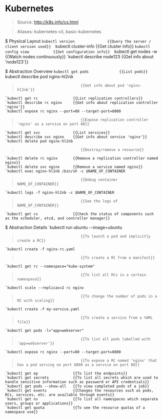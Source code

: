 # Kubernetes

> Source: http://k8s.info/cs.html

> Aliases: kubernetes-cli, basic-kubernetes

$ Physical Layout
    `kubectl version               {{Query the server / client version used}} 
    `kubectl cluster-info          {{Get cluster info}} 
    `kubectl config view           {{Get configuration info}} 
    `kubectl get nodes -w          {{Watch nodes continuously}} 
    `kubectl describe node123      {{Get info about 'node123'}} 

$ Abstraction Overview
    `kubectl get pods              {{List pods}} 
    `kubectl describe pod nginx-hl2nb
>                                  {{Get info about pod 'nginx-hl2nb'}} 
    `kubectl get rc                {{List replication controllers}} 
    `kubectl describe rc nginx     {{Get info about replication controller 'nginx'}} 
    `kubectl expose rc nginx --port=80 --target-port=8000
>                                  {{Expose replication controller 'nginx' as a service on port 80}} 
    `kubectl get svc               {{List services}} 
    `kubectl describe svc nginx    {{Get info about service 'nginx'}} 
    `kubectl delete pod nginx-hl2nb
>                                  {{Destroy/remove a resource}} 
    `kubectl delete rc nginx       {{Remove a replication controller named nginx}} 
    `kubectl delete svc nginx      {{Remove a service named nginx}} 
    `kubectl exec nginx-hl2nb /bin/sh -c $NAME_OF_CONTAINER
>                                  {{Debug container NAME_OF_CONTAINER}} 
    `kubectl logs -f nginx-hl2nb -c $NAME_OF_CONTAINER
>                                  {{See the logs of NAME_OF_CONTAINER}} 
    `kubectl get cs                {{Check the status of components such as the scheduler, etcd, and controller manager}} 

$ Abstraction Details
    `kubectl run ubuntu --image=ubuntu
>                                  {{To launch a pod and implicitly create a RC}} 
    `kubectl create -f nginx-rc.yaml
>                                  {{To create a RC from a manifest}} 
    `kubectl get rc --namespace="kube-system"
>                                  {{To list all RCs in a certain namespace}} 
    `kubectl scale --replicas=2 rc nginx
>                                  {{To change the number of pods in a RC with scaling}} 
    `kubectl create -f my-service.yaml
>                                  {{To create a service from a YAML file}} 
    `kubectl get pods -l="app=webserver"
>                                  {{To list all pods labelled with 'app=webserver'}} 
    `kubectl expose rc nginx --port=80 --target-port=8000
>                                  {{To expose a RC named 'nginx' that has a pod serving on port 8000 as a service on port 80}} 
    `kubectl get ep                {{To list the endpoints}} 
    `kubectl get secrets           {{To list all secrets which are used to handle sensitive information such as password or API credentials}} 
    `kubectl get pods --show-all   {{To view completed pods of a job}} 
    `kubectl get events            {{Changes the resources such as pods, RCs, services, etc. are available through events}} 
    `kubectl get ns                {{To list all namespaces which separate users, groups or applications}} 
    `kubectl get quota             {{To see the resource quotas of a namespace use}} 

